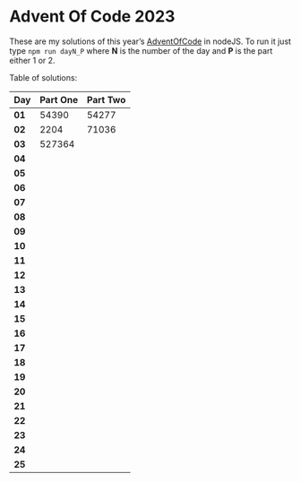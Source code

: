# Advent Of Code 2023
These are my solutions of this year’s [AdventOfCode](https://adventofcode.com/2023) in nodeJS.
To run it just type `npm run dayN_P` where **N** is the number of the day and **P** is the part either 1 or 2.

Table of solutions:

| Day    | Part One   | Part Two    |
|--------|------------|-------------|
| **01** | 54390      | 54277       |
| **02** | 2204       | 71036       |
| **03** | 527364     |             |
| **04** |            |             |
| **05** |            |             |
| **06** |            |             |
| **07** |            |             |
| **08** |            |             |
| **09** |            |             |
| **10** |            |             |
| **11** |            |             |
| **12** |            |             |
| **13** |            |             |
| **14** |            |             |
| **15** |            |             |
| **16** |            |             |
| **17** |            |             |
| **18** |            |             |
| **19** |            |             |
| **20** |            |             |
| **21** |            |             |
| **22** |            |             |
| **23** |            |             |
| **24** |            |             |
| **25** |            |

